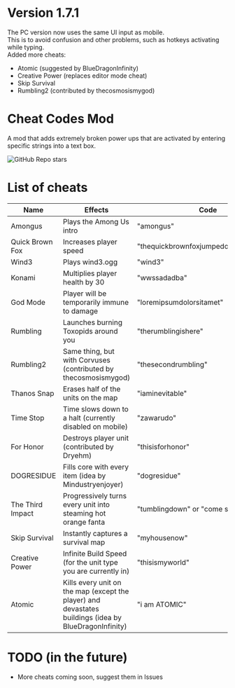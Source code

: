 # Version 1.7.1
The PC version now uses the same UI input as mobile.<br>
This is to avoid confusion and other problems, such as hotkeys activating while typing.<br>
Added more cheats: <br>
- Atomic (suggested by BlueDragonInfinity)
- Creative Power (replaces editor mode cheat)
- Skip Survival
- Rumbling2 (contributed by thecosmosismygod)

# Cheat Codes Mod

A mod that adds extremely broken power ups that are activated by entering specific strings into a text box.

![GitHub Repo stars](https://img.shields.io/github/stars/ElectricGun/cheat-codes-mod?style=social)

# List of cheats
| Name             | Effects                                                                                                   |  Code                                           |
| -------------    | -------------                                                                                             | ---                                             |
| Amongus          | Plays the Among Us intro                                                                                  | "amongus"                                       |
| Quick Brown Fox  | Increases player speed                                                                                    | "thequickbrownfoxjumpedoverthelazydog"          |
| Wind3            | Plays wind3.ogg                                                                                           | "wind3"                                         |
| Konami           | Multiplies player health by 30                                                                            | "wwssadadba"                                    |
| God Mode         | Player will be temporarily immune to damage                                                               | "loremipsumdolorsitamet"                        |
| Rumbling         | Launches burning Toxopids around you                                                                      | "therumblingishere"                             |
| Rumbling2        | Same thing, but with Corvuses (contributed by thecosmosismygod)                                           | "thesecondrumbling"                             |
| Thanos Snap      | Erases half of the units on the map                                                                       | "iaminevitable"                                 |
| Time Stop        | Time slows down to a halt (currently disabled on mobile)                                                  | "zawarudo"                                      |
| For Honor        | Destroys player unit (contributed by Dryehm)                                                              | "thisisforhonor"                                |
| DOGRESIDUE       | Fills core with every item (idea by Mindustryenjoyer)                                                     | "dogresidue"                                    |
| The Third Impact | Progressively turns every unit into steaming hot orange fanta                                             | "tumblingdown" or "come sweet death"            |
| Skip Survival    | Instantly captures a survival map                                                                         | "myhousenow"                                    |
| Creative Power   | Infinite Build Speed (for the unit type you are currently in)                                             | "thisismyworld"                                 |
| Atomic           | Kills every unit on the map (except the player) and devastates buildings (idea by BlueDragonInfinity)     | "i am ATOMIC"                                   |
# TODO (in the future)
* More cheats coming soon, suggest them in Issues
